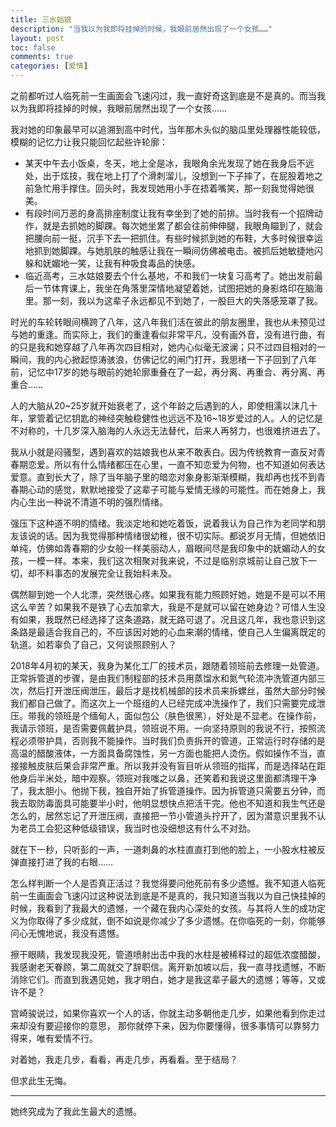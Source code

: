 ```yaml
---
title: 三水姑娘
description: "当我以为我即将挂掉的时候，我眼前居然出现了一个女孩……"
layout: post
toc: false
comments: true
categories: [爱情]
---
```


之前都听过人临死前一生画面会飞速闪过，我一直好奇这到底是不是真的。而当我以为我即将挂掉的时候，我眼前居然出现了一个女孩……

我对她的印象最早可以追溯到高中时代，当年那木头似的脑瓜里处理器性能较低，模糊的记忆力让我只能回忆起些许轮廓：

- 某天中午去小饭桌，冬天，地上全是冰，我眼角余光发现了她在我身后不远处，出于炫技，我在地上打了个滑刺溜儿，没想到一下子摔了，在屁股着地之前急忙用手撑住。回头时，我发现她用小手在捂着嘴笑，那一刻我觉得她很美。
- 有段时间万恶的身高排座制度让我有幸坐到了她的前排。当时我有一个招牌动作，就是去抓她的脚踝。每次她坐累了都会往前伸伸腿，我眼角瞄到了，就会把腰向前一挺，沉手下去一把抓住。有些时候抓到她的布鞋，大多时候很幸运地抓到她脚踝。与她肌肤的触感让我在一瞬间仿佛被电击。被抓后她敏捷地闪躲和妩媚地一笑，让我有种吸食毒品的快感。
- 临近高考，三水姑娘要去个什么基地，不和我们一块复习高考了。她出发前最后一节体育课上，我坐在角落里深情地凝望着她，试图把她的身影烙印在脑海里。那一刻，我以为这辈子永远都见不到她了，一股巨大的失落感笼罩了我。

时光的车轮转眼间横跨了八年，这八年我们活在彼此的朋友圈里，我也从未预见过与她的重逢。而实际上，我们的重逢看似非常平凡，没有画外音，没有进行曲，有的只是我和她穿越了八年再次四目相对，她内心似毫无波澜；只不过四目相对的一瞬间，我的内心掀起惊涛骇浪，仿佛记忆的闸门打开，我思绪一下子回到了八年前，记忆中17岁的她与眼前的她轮廓重叠在了一起，再分离、再重合、再分离、再重合……

人的大脑从20~25岁就开始衰老了，这个年龄之后遇到的人，即使相濡以沫几十年，掌管着记忆钥匙的神经突触稳健性也远远不及16~18岁爱过的人。人的记忆是不对称的，十几岁深入脑海的人永远无法替代，后来人再努力，也很难挤进去了。

我从小就是闷骚型，遇到喜欢的姑娘我也从来不敢表白。因为传统教育一直反对青春期恋爱。所以有什么情绪都压在心里，一直不知恋爱为何物，也不知道如何表达爱意。直到长大了，除了当年脑子里的暗恋对象身影渐渐模糊，我却再也找不到青春期心动的感觉，默默地接受了这辈子可能与爱情无缘的可能性。而在她身上，我内心生出一种说不清道不明的强烈情绪。

强压下这种道不明的情绪。我淡定地和她吃着饭，说着我认为自己作为老同学和朋友该说的话。因为我觉得那种情绪很幼稚，很不切实际。都说岁月无情，但她依旧单纯，仿佛如青春期的少女般一样美丽动人，眉眼间尽是我印象中的妩媚动人的女孩，一模一样。本来，我们这次相聚对我来说，不过是临别京城前让自己放下一切，却不料事态的发展完全让我始料未及。

偶然聊到她一个人北漂，突然很心疼。如果我有能力照顾好她，她是不是可以不用这么辛苦？如果我不是铁了心去加拿大，我是不是就可以留在她身边？可惜人生没有如果，我既然已经选择了这条道路，就无路可退了。况且这几年，我也意识到这条路是最适合我自己的，不应该因对她的心血来潮的情绪，使自己人生偏离既定的轨道。如若辜负了自己，又何谈照顾别人？

2018年4月初的某天，我身为某化工厂的技术员，跟随着领班前去修理一处管道。正常拆管道的步骤，是由我们制程部的技术员用蒸馏水和氮气轮流冲洗管道内部三次，然后打开泄压阀泄压，最后才是找机械部的技术员来拆螺丝，虽然大部分时候我们都自己做了。而这次上一个班组的人已经完成冲洗操作了，我们只需要完成泄压。带我的领班是个缅甸人，面似包公（肤色很黑），好处是不显老。在操作前，我请示领班，是否需要佩戴护具，领班说不用。一向坚持原则的我说不行，按照流程必须带护具，否则我不能操作。当时我们负责拆开的管道，正常运行时存储的是高温的醋酸液体，一方面具备腐蚀性，另一方面也能把人烫伤。假如操作不当，直接接触皮肤后果会非常严重。所以我并没有盲目听从领班的指挥，而是选择站在距他身后半米处，暗中观察。领班对我嗤之以鼻，还笑着和我说这里面都清理干净了，我太胆小。他抛下我，独自开始了拆管道操作。因为拆管道只需要五分钟，而我去取防毒面具可能要半小时，他明显想快点把活干完。他也不知道和我生气还是怎么的，居然忘记了开泄压阀，直接把一节小管道头拧开了，因为潜意识里我不认为老员工会犯这种低级错误，我当时也没细想这有什么不对劲。

就在下一秒，只听彭的一声，一道刺鼻的水柱直直打到他的脸上，一小股水柱被反弹直接打进了我的右眼……

怎么样判断一个人是否真正活过？我觉得要问他死前有多少遗憾。我不知道人临死前一生画面会飞速闪过这种说法到底是不是真的，我只知道当我以为自己快挂掉的时候，我看到了我最大的遗憾，一个藏在我内心深处的女孩。与其将人生的成功定义为你取得了多少成就，倒不如说是你减少了多少遗憾。在你临死的一刻，你能够问心无愧地说，我没有遗憾。

擦干眼睛，我发现我没死，管道喷射出击中我的水柱是被稀释过的超低浓度醋酸，我感谢老天眷顾，第二周就交了辞职信。离开新加坡以后，我一直寻找遗憾，不断消除它们。而直到我遇见她，我才明白，她才是我这辈子最大的遗憾；等等，又或许不是？

宫崎骏说过，如果你喜欢一个人的话，你就主动多朝他走几步，如果他看到你走过来却没有要迎接你的意思， 那你就停下来，因为你要懂得，很多事情可以靠努力得来，唯有爱情不行。

对着她，我走几步，看看，再走几步，再看看。至于结局？

但求此生无悔。

---

她终究成为了我此生最大的遗憾。
